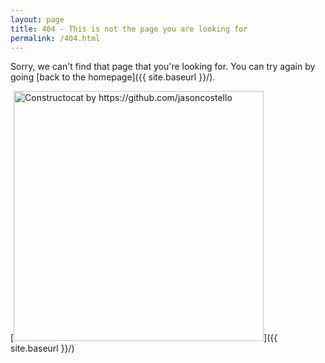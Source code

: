 ```yaml
---
layout: page
title: 404 - This is not the page you are looking for
permalink: /404.html
---
```


Sorry, we can't find that page that you're looking for. You can try again by going [back to the homepage]({{ site.baseurl }}/).

[<img src="{{ site.baseurl }}/images/vader404.jpg" alt="Constructocat by https://github.com/jasoncostello" style="width: 400px;"/>]({{ site.baseurl }}/)
